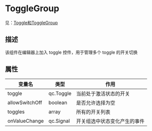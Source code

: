 # ToggleGroup
见：[Toggle和ToggleGroup](http://docs.zuoyouxi.com/manual/Sample/Toggle.html)

## 描述
该组件在编辑器上加入 toggle 控件，用于管理多个 toggle 的开关切换

## 属性
| 变量名        |   类型       |  作用           |
| ------------- |-------------|-------------|
| toggle | qc.Toggle  |  当前处于激活状态的开关 |
| allowSwitchOff | boolean  |  是否允许选择为空 |
| toggles | array |  所有的开关列表 |
| onValueChange | qc.Signal |  开关组选中状态变化产生的事件 |